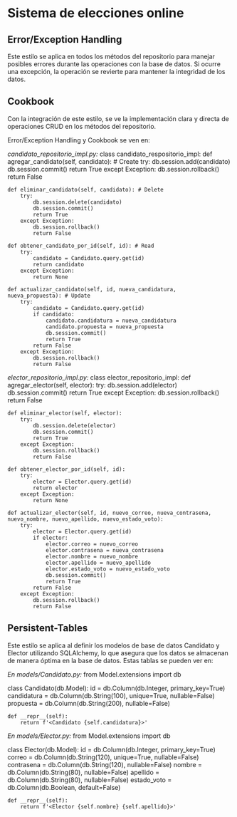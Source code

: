 # Sistema de elecciones online 
## Error/Exception Handling
Este estilo se aplica en todos los métodos del repositorio para manejar posibles errores durante las operaciones con la base de datos. Si ocurre una excepción, la operación se revierte para mantener la integridad de los datos. 
## Cookbook
Con la integración de este estilo, se ve la implementación clara y directa de operaciones CRUD en los métodos del repositorio.

Error/Exception Handling y Cookbook se ven en:

*candidato_repositorio_impl.py:*
class candidato_respositorio_impl:
    def agregar_candidato(self, candidato): # Create
        try:
            db.session.add(candidato)
            db.session.commit()
            return True
        except Exception:
            db.session.rollback()
            return False

    def eliminar_candidato(self, candidato): # Delete
        try:
            db.session.delete(candidato)
            db.session.commit()
            return True
        except Exception:
            db.session.rollback()
            return False

    def obtener_candidato_por_id(self, id): # Read
        try:
            candidato = Candidato.query.get(id)
            return candidato
        except Exception:
            return None

    def actualizar_candidato(self, id, nueva_candidatura, nueva_propuesta): # Update
        try:
            candidato = Candidato.query.get(id)
            if candidato:
                candidato.candidatura = nueva_candidatura
                candidato.propuesta = nueva_propuesta
                db.session.commit()
                return True
            return False
        except Exception:
            db.session.rollback()
            return False

*elector_repositorio_impl.py:*
class elector_repositorio_impl:
    def agregar_elector(self, elector):
        try:
            db.session.add(elector)
            db.session.commit()
            return True
        except Exception:
            db.session.rollback()
            return False

    def eliminar_elector(self, elector):
        try:
            db.session.delete(elector)
            db.session.commit()
            return True
        except Exception:
            db.session.rollback()
            return False

    def obtener_elector_por_id(self, id):
        try:
            elector = Elector.query.get(id)
            return elector
        except Exception:
            return None
    
    def actualizar_elector(self, id, nuevo_correo, nueva_contrasena, nuevo_nombre, nuevo_apellido, nuevo_estado_voto):
        try:
            elector = Elector.query.get(id)
            if elector:
                elector.correo = nuevo_correo
                elector.contrasena = nueva_contrasena
                elector.nombre = nuevo_nombre
                elector.apellido = nuevo_apellido
                elector.estado_voto = nuevo_estado_voto
                db.session.commit()
                return True
            return False
        except Exception:
            db.session.rollback()
            return False

## Persistent-Tables
Este estilo se aplica al definir los modelos de base de datos Candidato y Elector utilizando SQLAlchemy, lo que asegura que los datos se almacenan de manera óptima en la base de datos. 
Estas tablas se pueden ver en:

*En models/Candidato.py:*
from Model.extensions import db

class Candidato(db.Model):
    id = db.Column(db.Integer, primary_key=True)
    candidatura = db.Column(db.String(100), unique=True, nullable=False)
    propuesta = db.Column(db.String(200), nullable=False)

    def __repr__(self):
        return f'<Candidato {self.candidatura}>'

*En models/Elector.py:*
from Model.extensions import db

class Elector(db.Model):
    id = db.Column(db.Integer, primary_key=True)
    correo = db.Column(db.String(120), unique=True, nullable=False)
    contrasena = db.Column(db.String(120), nullable=False)
    nombre = db.Column(db.String(80), nullable=False)
    apellido = db.Column(db.String(80), nullable=False)
    estado_voto = db.Column(db.Boolean, default=False)
    
    def __repr__(self):
        return f'<Elector {self.nombre} {self.apellido}>'
